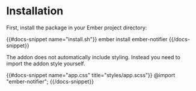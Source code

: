 # Installation

First, install the package in your Ember project directory:

{{#docs-snippet name="install.sh"}}
  ember install ember-notifier
{{/docs-snippet}}

The addon does not automatically include styling. Instead you need to 
import the addon style yourself.

{{#docs-snippet name="app.css" title="styles/app.scss"}}
  @import "ember-notifier";
{{/docs-snippet}}
